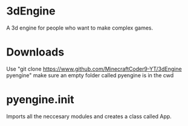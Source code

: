 # 3dEngine
A 3d engine for people who want to make complex games.
# Downloads
Use "git clone https://www.github.com/MinecraftCoder9-YT/3dEngine pyengine"
make sure an empty folder called pyengine is in the cwd
# pyengine.__init__
Imports all the neccesary modules and creates a class called App.
